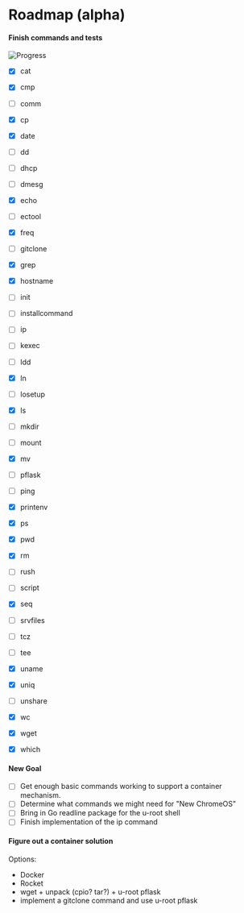 Roadmap (alpha)
======

#### Finish commands and tests

![Progress](http://progressed.io/bar/48)

- [x] cat
- [x] cmp
- [ ] comm
- [x] cp
- [x] date
- [ ] dd
- [ ] dhcp
- [ ] dmesg
- [x] echo
- [ ] ectool
- [x] freq
- [ ] gitclone
- [x] grep
- [x] hostname
- [ ] init
- [ ] installcommand
- [ ] ip
- [ ] kexec
- [ ] ldd
- [x] ln
- [ ] losetup
- [x] ls
- [ ] mkdir
- [ ] mount
- [x] mv
- [ ] pflask
- [ ] ping
- [x] printenv
- [x] ps
- [x] pwd
- [x] rm
- [ ] rush
- [ ] script
- [x] seq
- [ ] srvfiles
- [ ] tcz
- [ ] tee
- [x] uname
- [x] uniq
- [ ] unshare
- [x] wc
- [x] wget
- [x] which



#### New Goal
- [ ] Get enough basic commands working to support a container mechanism.
- [ ] Determine what commands we might need for "New ChromeOS"
- [ ] Bring in Go readline package for the u-root shell
- [ ] Finish implementation of the ip command

#### Figure out a container solution
Options:

* Docker
* Rocket
* wget + unpack (cpio? tar?) + u-root pflask
* implement a gitclone command and use u-root pflask

